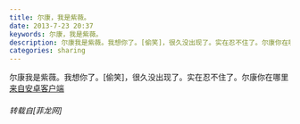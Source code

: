 ```yaml
---
title: 尔康，我是紫薇。
date: 2013-7-23 20:37
keywords: 尔康，我是紫薇。
description: 尔康我是紫薇。我想你了。[偷笑]，很久没出现了。实在忍不住了。尔康你在哪里来自安卓客户端
categories: sharing
---
```

<td class="t_f" id="postmessage_26059">

尔康我是紫薇。我想你了。[偷笑]，很久没出现了。实在忍不住了。尔康你在哪里<br/>
<a href="http://www.flw.ph//mobcent/download/down.php" target="_blank">来自安卓客户端</a></td>
###### 转载自[菲龙网]